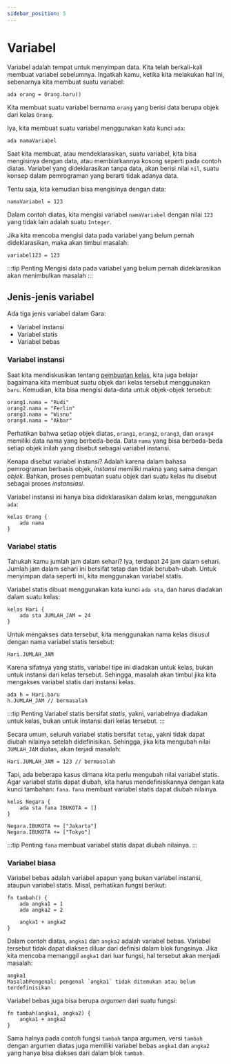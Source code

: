 ```yaml
---
sidebar_position: 5
---
```


# Variabel

Variabel adalah tempat untuk menyimpan data. Kita telah berkali-kali membuat variabel sebelumnya. Ingatkah kamu, ketika kita melakukan hal ini, sebenarnya kita membuat suatu variabel:

```gara
ada orang = Orang.baru()
```

Kita membuat suatu variabel bernama `orang` yang berisi data berupa objek dari kelas `Orang`.

Iya, kita membuat suatu variabel menggunakan kata kunci `ada`:

```gara
ada namaVariabel
```

Saat kita membuat, atau mendeklarasikan, suatu variabel, kita bisa mengisinya dengan data, atau membiarkannya kosong seperti pada contoh diatas. Variabel yang dideklarasikan tanpa data, akan berisi nilai `nil`, suatu konsep dalam pemrograman yang berarti tidak adanya data.

Tentu saja, kita kemudian bisa mengisinya dengan data:

```gara
namaVariabel = 123
```

Dalam contoh diatas, kita mengisi variabel `namaVariabel` dengan nilai `123` yang tidak lain adalah suatu `Integer`.

Jika kita mencoba mengisi data pada variabel yang belum pernah dideklarasikan, maka akan timbul masalah:

```gara
variabel123 = 123
```

:::tip Penting
Mengisi data pada variabel yang belum pernah dideklarasikan akan menimbulkan masalah
:::

## Jenis-jenis variabel

Ada tiga jenis variabel dalam Gara:

- Variabel instansi
- Variabel statis
- Variabel bebas

### Variabel instansi

Saat kita mendiskusikan tentang [pembuatan kelas](/docs/kelas/membuat-kelasmu-sendiri), kita juga belajar bagaimana kita membuat suatu objek dari kelas tersebut menggunakan `baru`. Kemudian, kita bisa mengisi data-data untuk objek-objek tersebut:

```gara
orang1.nama = "Rudi"
orang2.nama = "Ferlin"
orang3.nama = "Wisnu"
orang4.nama = "Akbar"
```

Perhatikan bahwa setiap objek diatas, `orang1`, `orang2`, `orang3`, dan `orang4` memiliki data nama yang berbeda-beda. Data `nama` yang bisa berbeda-beda setiap objek inilah yang disebut sebagai variabel instansi.

Kenapa disebut variabel instansi? Adalah karena dalam bahasa pemrograman berbasis objek, _instansi_ memiliki makna yang sama dengan _objek_. Bahkan, proses pembuatan suatu objek dari suatu kelas itu disebut sebagai proses _instansiasi_.

Variabel instansi ini hanya bisa dideklarasikan dalam kelas, menggunakan `ada`:

```gara
kelas Orang {
    ada nama
}
```

### Variabel statis

Tahukah kamu jumlah jam dalam sehari? Iya, terdapat 24 jam dalam sehari. Jumlah jam dalam sehari ini bersifat tetap dan tidak berubah-ubah. Untuk menyimpan data seperti ini, kita menggunakan variabel statis.

Variabel statis dibuat menggunakan kata kunci `ada sta`, dan harus diadakan dalam suatu kelas:

```gara
kelas Hari {
    ada sta JUMLAH_JAM = 24
}
```

Untuk mengakses data tersebut, kita menggunakan nama kelas disusul dengan nama variabel statis tersebut:

```gara
Hari.JUMLAH_JAM
```

Karena sifatnya yang statis, variabel tipe ini diadakan untuk kelas, bukan untuk instansi dari kelas tersebut. Sehingga, masalah akan timbul jika kita mengakses variabel statis dari instansi kelas.

```gara
ada h = Hari.baru
h.JUMLAH_JAM // bermasalah
```

:::tip Penting
Variabel statis bersifat _statis_, yakni, variabelnya diadakan untuk kelas, bukan untuk instansi dari kelas tersebut.
:::

Secara umum, seluruh variabel statis bersifat `tetap`, yakni tidak dapat diubah nilainya setelah didefinisikan. Sehingga, jika kita mengubah nilai `JUMLAH_JAM` diatas, akan terjadi masalah:

```gara
Hari.JUMLAH_JAM = 123 // bermasalah
```

Tapi, ada beberapa kasus dimana kita perlu mengubah nilai variabel statis. Agar variabel statis dapat diubah, kita harus mendefinisikannya dengan kata kunci tambahan: `fana`. `fana` membuat variabel statis dapat diubah nilainya.

```gara
kelas Negara {
    ada sta fana IBUKOTA = []
}

Negara.IBUKOTA += ["Jakarta"]
Negara.IBUKOTA += ["Tokyo"]
```

:::tip Penting
`fana` membuat variabel statis dapat diubah nilainya.
:::

### Variabel biasa

Variabel bebas adalah variabel apapun yang bukan variabel instansi, ataupun variabel statis. Misal, perhatikan fungsi berikut:

```gara title="Fungsi tambah tanpa argumen"
fn tambah() {
    ada angka1 = 1
    ada angka2 = 2

    angka1 + angka2
}
```

Dalam contoh diatas, `angka1` dan `angka2` adalah variabel bebas. Variabel tersebut tidak dapat diakses diluar dari definisi dalam blok fungsinya. Jika kita mencoba memanggil `angka1` dari luar fungsi, hal tersebut akan menjadi masalah:

```gara
angka1
MasalahPengenal: pengenal `angka1` tidak ditemukan atau belum terdefinisikan
```

Variabel bebas juga bisa berupa _argumen_ dari suatu fungsi:

```gara title="Fungsi tambah dengan argumen"
fn tambah(angka1, angka2) {
    angka1 + angka2
}
```

Sama halnya pada contoh fungsi `tambah` tanpa argumen, versi `tambah` dengan argumen diatas juga memiliki variabel bebas `angka1` dan `angka2` yang hanya bisa diakses dari dalam blok `tambah`.

